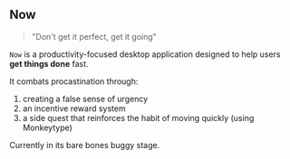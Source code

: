 ## Now

> "Don't get it perfect, get it going"  

`Now` is a productivity-focused desktop application designed to help users **get things done** fast.

It combats procastination through:
1. creating a false sense of urgency
2. an incentive reward system
3. a side quest that reinforces the habit of moving quickly (using Monkeytype)
 
Currently in its bare bones buggy stage.
